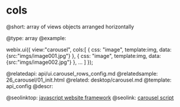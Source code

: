 cols
=============

@short: array of views objects arranged horizontally
	

@type: array
@example:

webix.ui({
	view:"carousel",
	cols:[
    	{ css: "image", template:img, data:{src:"imgs/image001.jpg"} },
    	{ css: "image", template:img, data:{src:"imgs/image002.jpg"} },
    	...
	]
});

@relatedapi:
	api/ui.carousel_rows_config.md
@relatedsample:
	26_carousel/01_init.html
@related:
	desktop/carousel.md
@template:	api_config
@descr:




@seolinktop: [javascript website framework](https://webix.com)
@seolink: [carousel script](https://webix.com/widget/carousel/)